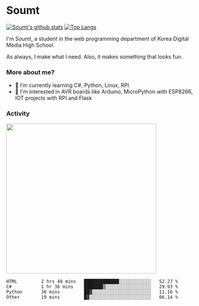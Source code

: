 # Soumt
[![Soumt's github stats](https://github-readme-stats.vercel.app/api?username=soumt-r)](https://github.com/anuraghazra/github-readme-stats)
[![Top Langs](https://github-readme-stats.vercel.app/api/top-langs/?username=soumt-r&layout=compact)](https://github.com/anuraghazra/github-readme-stats)

I'm Soumt, a student in the web programming department of Korea Digital Media High School.

As always, I make what I need. Also, it makes something that looks fun.

### More about me?
- 🌱 I’m currently learning C#, Python, Linux, RPI
- :pushpin: I'm interested in AVR boards like Arduino, MicroPython with ESP8266, IOT projects with RPI and Flask


### Activity
<img height="400" img src="https://wakatime.com/share/@soumt_r/0e4d0df5-374b-4c75-8ddb-57d54d739f69.svg"></img>

<!--START_SECTION:waka-->

```text
HTML         2 hrs 48 mins   █████████████░░░░░░░░░░░░   52.27 %
C#           1 hr 36 mins    ███████▒░░░░░░░░░░░░░░░░░   29.93 %
Python       36 mins         ██▓░░░░░░░░░░░░░░░░░░░░░░   11.16 %
Other        19 mins         █▓░░░░░░░░░░░░░░░░░░░░░░░   06.14 %
```

<!--END_SECTION:waka-->

